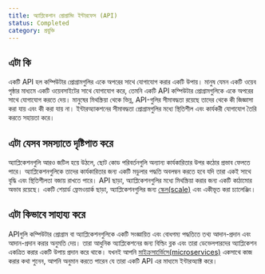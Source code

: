 ```yaml
---
title: অ্যাপ্লিকেশান প্রোগ্রামিং ইন্টারফেস (API)
status: Completed
category: প্রযুক্তি
---
```


## এটা কি
একটি API হল কম্পিউটার প্রোগ্রামগুলির একে অপরের সাথে যোগাযোগ করার একটি উপায়। মানুষ যেমন একটি ওয়েব পৃষ্ঠার মাধ্যমে একটি ওয়েবসাইটের সাথে যোগাযোগ করে, তেমনি একটি API কম্পিউটার প্রোগ্রামগুলিকে একে অপরের সাথে যোগাযোগ করতে দেয়। মানুষের মিথস্ক্রিয়া থেকে ভিন্ন, API-গুলির  সীমাবদ্ধতা রয়েছে তাদের থেকে কী জিজ্ঞাসা করা যায় এবং কী করা যায় না। ইন্টারঅ্যাকশনের সীমাবদ্ধতা প্রোগ্রামগুলির মধ্যে স্থিতিশীল এবং কার্যকরী যোগাযোগ তৈরি করতে সহায়তা করে।

## এটা যেসব সমস্যাতে দৃষ্টিপাত করে
অ্যাপ্লিকেশনগুলি আরও জটিল হয়ে উঠলে, ছোট কোড পরিবর্তনগুলি অন্যান্য কার্যকারিতার উপর কঠোর প্রভাব ফেলতে পারে। অ্যাপ্লিকেশনগুলিকে তাদের কার্যকারিতার জন্য একটি মডুলার পদ্ধতি অবলম্বন করতে হবে যদি তারা একই সাথে বৃদ্ধি এবং স্থিতিশীলতা বজায় রাখতে পারে। API ছাড়া, অ্যাপ্লিকেশনগুলির মধ্যে মিথস্ক্রিয়া করার জন্য একটি কাঠামোর অভাব রয়েছে। একটি শেয়ার্ড ফ্রেমওয়ার্ক ছাড়া, অ্যাপ্লিকেশনগুলির জন্য [স্কেল(scale)](/scalability/) এবং একীভূত করা চ্যালেঞ্জিং।

## এটা কিভাবে সাহায্য করে
APIগুলি কম্পিউটার প্রোগ্রাম বা অ্যাপ্লিকেশনগুলিকে একটি সংজ্ঞায়িত এবং বোধগম্য পদ্ধতিতে তথ্য আদান-প্রদান এবং আদান-প্রদান করার অনুমতি দেয়। তারা আধুনিক অ্যাপ্লিকেশনের জন্য বিল্ডিং ব্লক এবং তারা ডেভেলপারদের অ্যাপ্লিকেশন একত্রিত করার একটি উপায় প্রদান করে থাকে। যখনই আপনি [মাইক্রসার্ভিেসে(microservices)](/microservices/) একসাথে কাজ করার কথা শুনেন, আপনি অনুমান করতে পারেন যে তারা একটি API এর মাধ্যমে ইন্টারঅ্যাক্ট করে।

